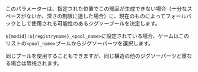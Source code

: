このパラメーターは、指定された位置でこの部品が生成できない場合（十分なスペースがないか、深さの制限に達した場合）に、現在のものによってフォールバックとして使用される可能性のあるジグソープールを決定します。

`${modid}:${registryname}_<pool_name>`に設定されている場合、ゲームはこのリストの`<pool_name>`プールからジグソーパーツを選択します。

同じプールを使用することもできますが、同じ構造の他のジグソーパーツと重なる場合は無視されます。
